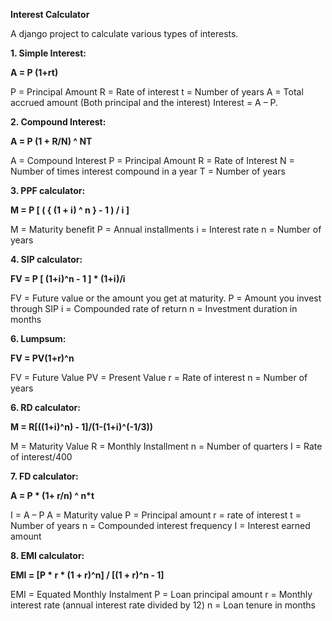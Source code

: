**Interest Calculator**

A django project to calculate various types of interests.

**1. Simple Interest:**

  **A = P (1+rt)**
  
P = Principal Amount
R = Rate of interest
t = Number of years
A = Total accrued amount (Both principal and the interest)
Interest = A – P.


**2. Compound Interest:**

  **A = P (1 + R/N) ^ NT**

A  = Compound Interest
P = Principal Amount
R = Rate of Interest
N = Number of times interest compound in a year
T = Number of years

**3. PPF calculator:**

  **M = P [ ( { (1 + i) ^ n } - 1 ) / i ]**

M = Maturity benefit
P = Annual installments
i = Interest rate
n = Number of years

**4. SIP calculator:**

  **FV = P [ (1+i)^n - 1 ] * (1+i)/i**

FV = Future value or the amount you get at maturity.
P = Amount you invest through SIP
i = Compounded rate of return
n = Investment duration in months

**6. Lumpsum:**

  **FV = PV(1+r)^n**

FV = Future Value
PV = Present Value
r = Rate of interest n = Number of years

**6. RD calculator:**

  **M = R[((1+i)^n) - 1]/(1-(1+i)^(-1/3))**

M = Maturity Value
R = Monthly Installment
n = Number of quarters
I = Rate of interest/400

**7. FD calculator:**

  **A = P * (1+ r/n) ^ n*t**

I = A – P
A = Maturity value
P = Principal amount
r = rate of interest
t = Number of years
n = Compounded interest frequency
I = Interest earned amount

**8. EMI calculator:**

  **EMI = [P * r * (1 + r)^n] / [(1 + r)^n - 1]**

EMI = Equated Monthly Instalment
P = Loan principal amount
r = Monthly interest rate (annual interest rate divided by 12)
n = Loan tenure in months
